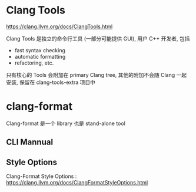 # Clang Tools 

https://clang.llvm.org/docs/ClangTools.html

Clang Tools 是独立的命令行工具 (一部分可能提供 GUI), 用户 C++ 开发者, 包括
* fast syntax checking
* automatic formatting
* refactoring, etc.

只有核心的 Tools 会附加在 primary Clang tree, 其他的附加不会随 Clang 一起安装, 保留在 clang-tools-extra 项目中



# clang-format

Clang-format 是一个 library 也是 stand-alone tool

## CLI Mannual


## Style Options

Clang-Format Style Options : https://clang.llvm.org/docs/ClangFormatStyleOptions.html



